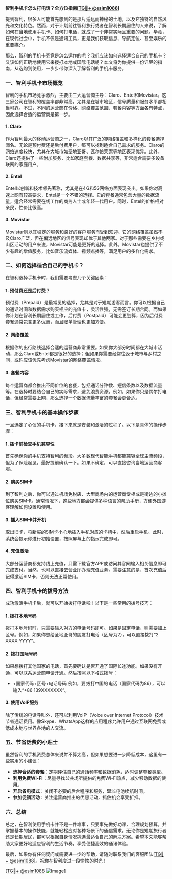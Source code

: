 **智利手机卡怎么打电话？全方位指南[[TG💪+ @esim1088](https://t.me/s/esim1088)]**

提到智利，很多人可能首先想到的是那片遥远而神秘的土地，以及它独特的自然风光和文化特色。然而，对于计划前往智利旅行或者在智利长期居住的人来说，了解如何在当地使用手机卡、如何打电话，就成了一个非常实际且重要的问题。毕竟，在现代社会中，手机不仅是通讯工具，更是我们获取信息、导航定位、甚至娱乐的重要媒介。

那么，智利的手机卡究竟是怎么运作的呢？我们应该如何选择适合自己的手机卡？又该如何正确地使用它来拨打本地或国际电话呢？本文将为你提供一份详尽的指南，从选购到使用，一步步带你深入了解智利的手机卡服务。

### 一、智利手机卡市场概览

智利的手机市场竞争激烈，主要由三大运营商主导：Claro、Entel和Movistar。这三家公司在智利的覆盖率都非常高，尤其是在城市地区，信号质量和服务水平都相当可靠。不过，不同的运营商在价格、网络覆盖范围、套餐内容等方面各有特点，因此选择合适的运营商是第一步。

#### 1. Claro
作为智利最大的移动运营商之一，Claro以其广泛的网络覆盖和多样化的套餐选择闻名。无论是预付费还是后付费用户，都可以找到适合自己需求的服务。Claro的网络速度较快，尤其在大城市如圣地亚哥、瓦尔帕莱索等地区表现优异。此外，Claro还提供了一些附加服务，比如家庭套餐、数据共享等，非常适合需要多设备联网的家庭用户。

#### 2. Entel
Entel以创新和技术领先著称，尤其是在4G和5G网络方面表现突出。如果你对高速上网有较高要求，Entel是一个不错的选择。它的套餐通常包含大量的数据流量，适合经常需要在线工作的商务人士或年轻一代用户。同时，Entel的价格相对亲民，性价比很高。

#### 3. Movistar
Movistar则以其稳定的服务和良好的客户服务而受到欢迎。它的网络覆盖虽然不及Claro广泛，但在偏远地区的信号表现却优于其他两家。对于那些需要在乡村或山区活动的用户来说，Movistar可能是更好的选择。此外，Movistar也提供了不少有趣的增值服务，比如音乐流媒体、视频点播等，满足用户的多样化需求。

### 二、如何选择适合自己的手机卡？

在智利选择手机卡时，我们需要考虑几个关键因素：

#### 1. 预付费还是后付费？
预付费（Prepaid）是最常见的选择，尤其是对于短期游客而言。你可以根据自己的通话时间和数据需求购买相应的充值卡，灵活性强，无需签订长期合同。而如果你计划在智利长期居住或工作，后付费（Postpaid）可能会更划算，因为后付费套餐通常包含更多优惠，而且账单管理也更加方便。

#### 2. 网络覆盖
根据你的出行路线选择合适的运营商非常重要。如果你大部分时间都在大城市活动，那么Claro或Entel都是很好的选择；但如果你需要经常往返于城市与乡村之间，或许应该优先考虑Movistar的网络覆盖情况。

#### 3. 套餐内容
每个运营商都会推出不同价位的套餐，包括通话分钟数、短信条数以及数据流量等。在选择时要结合自己的实际需求，避免浪费资源。例如，如果你只是偶尔打电话，但经常需要上网，那么选择一个数据流量丰富的套餐会更合适。

### 三、智利手机卡的基本操作步骤

一旦选定了心仪的手机卡，接下来就是安装和激活的过程了。以下是具体的操作步骤：

#### 1. 插卡前检查手机兼容性
首先确保你的手机支持智利的频段。大多数现代智能手机都能兼容全球主流频段，但为了保险起见，最好提前确认一下。如果不确定，可以直接咨询当地运营商客服。

#### 2. 购买SIM卡
到了智利之后，你可以通过机场免税店、大型商场内的运营商专柜或是街边的小摊位购买SIM卡。通常情况下，这些地方都会提供多种语言的帮助手册，方便外国游客理解如何设置和使用。

#### 3. 插入SIM卡并开机
取出旧卡，将新买的SIM卡小心地插入手机对应的卡槽中，然后重启手机。此时，系统会提示你进行初始设置，按照屏幕上的指示完成即可。

#### 4. 充值激活
大部分运营商都支持线上充值，只需下载官方APP或访问其官网输入相关信息即可完成支付。当然，也可以直接去营业厅办理充值业务。需要注意的是，首次充值后记得激活SIM卡，否则无法正常使用。

### 四、智利手机卡的拨号方法

成功激活手机卡后，就可以开始拨打电话啦！以下是一些常用的拨号技巧：

#### 1. 拨打本地号码
拨打本地号码时，只需要输入对方的电话号码即可。如果是固定电话，则需要加上区号。例如，如果你想给圣地亚哥的朋友打电话（区号为2），可以直接拨打“2 XXXX YYYY”。

#### 2. 拨打国际号码
如果想拨打其他国家的电话，首先要确认是否开通了国际长途功能。如果没有开通，可以联系运营商申请开通。然后按照以下格式拨号：
- +国家代码+区号+电话号码
例如，要拨打中国的电话（国家代码为86），可以输入“+86 139XXXXXXX”。

#### 3. 使用VoIP服务
除了传统的电话呼叫外，还可以利用VoIP（Voice over Internet Protocol）技术节省通话费用。像Skype、WhatsApp这样的应用程序允许用户通过互联网免费或低成本地与世界各地的人交流。

### 五、节省话费的小贴士

虽然智利的手机资费总体来说并不算太高，但如果想要进一步降低成本，这里有一些实用的小建议：

- **选择合适的套餐**：定期评估自己的通话频率和数据消耗，适时调整套餐类型。
- **利用免费Wi-Fi**：尽量寻找公共场所提供的免费Wi-Fi热点，减少移动数据的使用。
- **开启省电模式**：关闭不必要的后台程序和服务，延长电池续航时间。
- **参加促销活动**：关注运营商推出的优惠活动，抓住机会享受折扣。

### 六、总结

总之，在智利使用手机卡并不是一件难事，只要事先做好功课，合理规划预算，并掌握基本的操作技能，就能轻松应对各种场景下的通信需求。无论你是短期旅行者还是长期居民，都可以根据自身情况挑选最适合自己的解决方案。希望本文能够帮助大家更好地适应智利的生活节奏，享受便捷高效的通讯体验。

最后，如果你有任何疑问或需要进一步的帮助，请随时联系我们的客服团队[[TG💪+ @esim1088](https://t.me/s/esim1088)]。祝你在智利度过一段愉快的时光！

[[TG💪+ @esim1088](https://t.me/s/esim1088) ![Image](https://i.postimg.cc/4NQfJmqS/Snipaste-2025-05-13-00-14-12.png)]